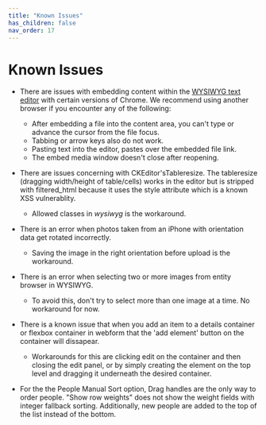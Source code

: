 ```yaml
---
title: "Known Issues"
has_children: false
nav_order: 17
---
```


# Known Issues

- There are issues with embedding content within the [WYSIWYG text editor](../wysiwyg/index.md) with certain versions of Chrome. We recommend using another browser if you encounter any of the following:
  - After embedding a file into the content area, you can't type or advance the cursor from the file focus.
  - Tabbing or arrow keys also do not work.
  - Pasting text into the editor, pastes over the embedded file link.
  - The embed media window doesn't close after reopening.

- There are issues concerning with CKEditor'sTableresize. The tableresize (dragging width/height of table/cells) works in the editor but is stripped with filtered_html because it uses the style attribute which is a known XSS vulnerablity.
  - Allowed classes in *wysiwyg* is the workaround.

- There is an error when photos taken from an iPhone with orientation data get rotated incorrectly.
  - Saving the image in the right orientation before upload is the workaround.

- There is an error when selecting two or more images from entity browser in WYSIWYG.
  - To avoid this, don't try to select more than one image at a time. No workaround for now.
  
- There is a known issue that when you add an item to a details container or flexbox container in webform that the 'add element' button on the container will dissapear.
  - Workarounds for this are clicking edit on the container and then closing the edit panel, or by simply creating the element on the top level and dragging it underneath the desired container.
  
- For the the People Manual Sort option, Drag handles are the only way to order people. "Show row weights" does not show the weight fields with integer fallback sorting. Additionally, new people are added to the top of the list instead of the bottom.
